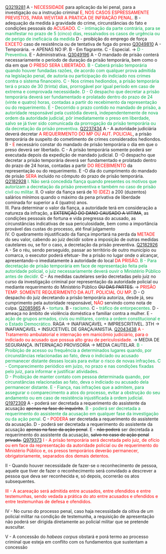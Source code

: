 [Q3219281](https://www.qconcursos.com/questoes-militares/questoes/1a857345-f5)
A - <span style="color:rgb(255, 0, 0)">NECESSIDADE</span> para aplicação da lei penal, para a investigação ou a instrução criminal <span style="color:rgb(255, 0, 0)">E, NOS CASOS ESPRESSAMENTE PREVISTOS, PARA WEVITAR A PRATICA DE INFRAÇÀO PENAL.</span>
B - adequação da medida à gravidade do crime, circunstâncias do fato e condições pessoais do <span style="color:rgb(255, 0, 0)">ACUSADO.</span>
<span style="color:rgb(0, 176, 80)">C - intimação da parte contrária, para se manifestar no prazo de 5 (cinco) dias, ressalvados os casos de urgência ou de perigo de ineficácia da medida</span>
D - proibição do emprego de força <span style="color:rgb(255, 0, 0)">EXCETO</span> caso de resistência ou de tentativa de fuga do preso
[Q3049810](https://www.qconcursos.com/questoes-militares/questoes/7fb689ee-91)
A - Temporária. -> APENAS NO IP.
B - Em flagrante. 
C - Especial. -> 
<span style="color:rgb(0, 176, 80)">D - Preventiva.</span> 
E - Administrativa.
[Q3049196](https://www.qconcursos.com/questoes-militares/questoes/f2d5da26-91)
A - O mandado de prisão conterá necessariamente o período de duração da prisão temporária, bem como o dia em que <span style="color:rgb(255, 0, 0)">O PRESO SERA LIBERTADO.</span>
<span style="color:rgb(0, 176, 80)">B - Caberá prisão temporária quando houver fundadas razões, de acordo com qualquer prova admitida na legislação penal, de autoria ou participação do indiciado nos crimes contra o sistema financeiro.</span>
<span style="color:rgb(0, 176, 80)">C - Nos crimes hediondos, a prisão temporária terá o prazo de 30 (trinta) dias, prorrogável por igual período em caso de extrema e comprovada necessidade.</span>
<span style="color:rgb(0, 176, 80)">D - O despacho que decretar a prisão temporária deverá ser fundamentado e prolatado dentro do prazo de 24 (vinte e quatro) horas, contadas a partir do recebimento da representação ou do requerimento.</span>
<span style="color:rgb(0, 176, 80)">E - Decorrido o prazo contido no mandado de prisão, a autoridade responsável pela custódia deverá, independentemente de nova ordem da autoridade judicial, pôr imediatamente o preso em liberdade, salvo se já tiver sido comunicada da prorrogação da prisão temporária ou da decretação da prisão preventiva.</span> 
[Q2237434](https://www.qconcursos.com/questoes-militares/questoes/e7bc0dd0-3a)
A - A autoridade judiciária deverá decretar <span style="color:rgb(255, 0, 0)">A REQUERIMENTO DO MP OU AUT. POLICIAL</span>, a prisão temporária de suspeito do cometimento de crimes considerados hediondos.
B - <span style="color:rgb(255, 0, 0)">E </span>necessário constar do mandado de prisão temporária o dia em que o preso deverá ser libertado.
C - A prisão temporária somente poderá ser executada depois da expedição de mandado judicial.
D -O despacho que decretar a prisão temporária deverá ser fundamentado e prolatado dentro do prazo de 24 horas, contadas a partir <span style="color:rgb(255, 0, 0)">DO RECEBIMENTO</span> da representação ou do requerimento.
E -O dia do cumprimento do mandado de prisão <span style="color:rgb(255, 0, 0)">SERA</span> incluído no cômputo do prazo de prisão temporária.
[Q2182928](https://www.qconcursos.com/questoes-militares/questoes/7acfe1e9-04)
<span style="color:rgb(0, 176, 80)">I. Não será concedida fiança quando presentes os motivos que autorizam a decretação da prisão preventiva e também no caso de prisão civil ou militar.  </span>
II. O valor da fiança será de <span style="color:rgb(255, 0, 0)">10 (DEZ)</span> a 200 (duzentos) salários mínimos quando o máximo da pena privativa de liberdade cominada for superior a 4 (quatro) anos.  
III. Para determinar o valor da fiança, a autoridade terá em consideração a natureza da infração, a ~~EXTENÇÃO DO DANO CAUSADO A VITIMA~~, as condições pessoais de fortuna e vida pregressa do acusado, as circunstâncias indicativas de sua periculosidade, bem como a importância provável das custas do processo, até final julgamento  
IV. O quebramento injustificado da fiança importará na perda da <span style="color:rgb(255, 0, 0)">METADE</span> do seu valor, cabendo ao juiz decidir sobre a imposição de outras medidas cautelares ou, se for o caso, a decretação da prisão preventiva.
[Q2182926](https://www.qconcursos.com/questoes-militares/questoes/7acb101a-04)
A - Se o réu, sendo perseguido, passar ao território de outro município ou comarca, o executor poderá efetuar- lhe a prisão no lugar onde o alcançar, apresentando-o imediatamente à autoridade do local <span style="color:rgb(255, 0, 0)">DA PRISÃO</span>.
<span style="color:rgb(0, 176, 80)">B - Para decretação de prisão temporária em face de representação feita pela autoridade policial, o juiz necessariamente deverá ouvir o Ministério Público antes de decidir.</span>
C - As medidas cautelares serão decretadas pelo juiz no curso da investigação criminal por representação da autoridade policial ou mediante requerimento do Ministério Público ~~OU DAS PARTES.~~ -><span style="color:rgb(255, 0, 0)"> PRISÃO TEMP. SOMENTE REQUERIMENTO DA AUT. POLICIAL OU MP</span>.
D - O despacho do juiz decretando a prisão temporária autoriza, desde já, seu cumprimento pela autoridade responsável, <span style="color:rgb(255, 0, 0)">NÃO</span> servindo como nota de culpa.
[Q2085965](https://www.qconcursos.com/questoes-militares/questoes/99cfd7e7-b5)
A - <span style="color:rgb(0, 176, 80)">tortura.</span>
B - <span style="color:rgb(0, 176, 80)">racismo.</span>
C - <span style="color:rgb(0, 176, 80)">tráfico de entorpecentes.</span> 
D - ameaça no âmbito de violência doméstica e familiar contra a mulher.
E - <span style="color:rgb(0, 176, 80)">ação de grupos armados, civis ou militares, contra a ordem constitucional e o Estado Democrático.</span> 
RAGA -> INAFIANÇAVEL + IMPRESCRITIVEL.
3TH -> INAFIANÇAVEL + INSUCETIVEL DE GRAÇA/ANISTIA.
[Q2043438](https://www.qconcursos.com/questoes-militares/questoes/3f55eb60-97)
<span style="color:rgb(255, 0, 0)">A - Tratamento ambulatorial e internação em manicômio judiciário, para o indiciado ou acusado que possua alto grau de periculosidade. </span>-> MEDIA DE SEGURANÇA.
INTERNAÇAO PROVISORIA -> MEDIA CAUTELAR.
<span style="color:rgb(0, 176, 80)">B  - Proibição de acesso ou frequência a determinados lugares quando, por circunstâncias relacionadas ao fato, deva o indiciado ou acusado permanecer distante desses locais para evitar o risco de novas infrações.  </span>
<span style="color:rgb(0, 176, 80)">C - Comparecimento periódico em juízo, no prazo e nas condições fixadas pelo juiz, para informar e justificar atividades.</span>  
<span style="color:rgb(0, 176, 80)">D - Proibição de manter contato com pessoa determinada quando, por circunstâncias relacionadas ao fato, deva o indiciado ou acusado dela permanecer distante.  </span>
<span style="color:rgb(0, 176, 80)">E - Fiança, nas infrações que a admitem, para assegurar o comparecimento a atos do processo, evitar a obstrução do seu andamento ou em caso de resistência injustificada à ordem judicial. </span> 
[Q1972309](https://www.qconcursos.com/questoes-militares/questoes/8ef36e3a-4c)
A - poderá ser decretada a requerimento do assistente da acusação ~~apenas na fase de inquérito~~.
<span style="color:rgb(0, 176, 80)">B - poderá ser decretada a requerimento do assistente da acusação em qualquer fase da investigação ou da ação penal.</span>
C - <span style="color:rgb(255, 0, 0)">PODERA</span> ser decretada a requerimento do assistente da acusação.
D - poderá ser decretada a requerimento do assistente da acusação ~~apenas na fase da ação penal~~.
E - ~~não poderá~~ ser decretada a requerimento do assistente da acusação, ~~salvo no caso de ação penal privada.~~
[Q979373](https://www.qconcursos.com/questoes-militares/questoes/f773a145-5a)
<span style="color:rgb(255, 0, 0)">I - A prisão temporária será decretada pelo juiz, de ofício ou em face da representação da autoridade policial ou de requerimento do Ministério Público e, os presos temporários deverão permanecer, obrigatoriamente, separados dos demais detentos.</span>

II - Quando houver necessidade de fazer-se o reconhecimento de pessoa, aquele que tiver de fazer o reconhecimento será convidado a descrever a pessoa que deva ser reconhecida e, só depois, ocorrerão os atos subsequentes.

<span style="color:rgb(255, 0, 0)">III - A acareação será admitida entre acusados, entre ofendidos e entre testemunhas, sendo vedada a prática do ato entre acusados e ofendidos e entre testemunhas de defesa e ofendidos.</span>

IV - No curso do processo penal, caso haja necessidade da oitiva de um policial militar na condição de testemunha, a requisição de apresentação não poderá ser dirigida diretamente ao policial militar que se pretende auscultar.

V - A concessão do _habeas corpus_ obstará e porá termo ao processo criminal que esteja em conflito com os fundamentos que sustentam a concessão